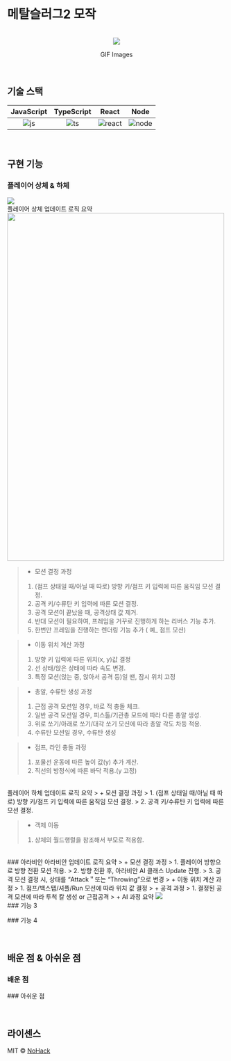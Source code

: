 # 메탈슬러그2 모작

<p align="center">
  <br>
  <img src="https://github.com/thesun007/metal-slug/assets/39186061/2a131ebb-a93b-499b-8180-20fb9726a9c3.png">
  <br>
</p>
<p align="center">
GIF Images
</p>


<br>

## 기술 스택

| JavaScript | TypeScript |  React   |  Node   |
| :--------: | :--------: | :------: | :-----: |
|   ![js]    |   ![ts]    | ![react] | ![node] |

<br>

## 구현 기능

### 플레이어 상체 & 하체
<img src="https://github.com/thesun007/metal-slug/assets/39186061/f126b630-ec59-4232-b17f-d5f494972753">

<br>   
플레이어 상체 업데이트 로직 요약

<img src="https://github.com/thesun007/metal-slug/assets/39186061/06cb69a1-e7f6-49f5-a71f-651dbe7b733d" width="500px" height="800px">
<br/>

> + 모션 결정 과정
>  1. (점프 상태일 때/아닐 때 따로) 방향 키/점프 키 입력에 따른 움직임 모션 결정.
>  2. 공격 키/수류탄 키 입력에 따른 모션 결정.
>  3. 공격 모션이 끝났을 때, 공격상태 값 제거.
>  4. 반대 모션이 필요하여, 프레임을 거꾸로 진행하게 하는 리버스 기능 추가.
>  5. 한번만 프레임을 진행하는 렌더링 기능 추가 ( 예_ 점프 모션)

> + 이동 위치 계산 과정
>  1. 방향 키 입력에 따른 위치(x, y)값 결정
>  2. 선 상태/앉은 상태에 따라 속도 변경.
>  3. 특정 모션(앉는 중, 앉아서 공격 등)일 땐, 잠시 위치 고정

> + 총알, 수류탄 생성 과정
>  1. 근접 공격 모션일 경우, 바로 적 충돌 체크.
>  2. 일반 공격 모션일 경우, 피스톨/기관총 모드에 따라 다른 총알 생성.
>  3. 위로 쏘기/아래로 쏘기/대각 쏘기 모션에 따라 총알 각도 차등 적용.
>  4. 수류탄 모션일 경우, 수류탄 생성 

> + 점프, 라인 충돌 과정
>  1. 포물선 운동에 따른 높이 값(y) 추가 계산.
>  2. 직선의 방정식에 따른 바닥 적용.(y 고정)

<br>   
플레이어 하체 업데이트 로직 요약
> + 모션 결정 과정
>  1. (점프 상태일 때/아닐 때 따로) 방향 키/점프 키 입력에 따른 움직임 모션 결정.
>  2. 공격 키/수류탄 키 입력에 따른 모션 결정.

> + 객체 이동 
>  1. 상체의 월드행렬을 참조해서 부모로 적용함.

<br>   
### 아라비안
아라비안 업데이트 로직 요약
> + 모션 결정 과정
>  1. 플레이어 방향으로 방향 전환 모션 적용.
>  2. 방향 전환 후, 아라비안 AI 클래스 Update 진행.
>  3. 공격 모션 결정 시, 상태를 “Attack＂또는 “Throwing”으로 변경
> + 이동 위치 계산 과정
>  1. 점프/백스탭/셔플/Run 모션에 따라 위치 값 결정
> + 공격 과정
>   1. 결정된 공격 모션에 따라 투척 칼 생성 or 근접공격
> + AI 과정 요약
<img src="https://github.com/thesun007/metal-slug/assets/39186061/c046d712-9348-41a7-8011-7d063433d40b">
  
<br>  
### 기능 3
<p align="justify">

</p>
### 기능 4
<p align="justify">

</p>

<br>

## 배운 점 & 아쉬운 점
### 배운 점
<p align="justify">

</p>
### 아쉬운 점
<p align="justify">

<br>

## 라이센스

MIT &copy; [NoHack](mailto:lbjp114@gmail.com)

<!-- Stack Icon Refernces -->

[js]: /images/stack/javascript.svg
[ts]: /images/stack/typescript.svg
[react]: /images/stack/react.svg
[node]: /images/stack/node.svg
